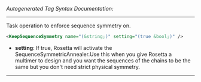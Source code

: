 <!-- THIS IS AN AUTOGENERATED FILE: Don't edit it directly, instead change the schema definition in the code itself. -->

_Autogenerated Tag Syntax Documentation:_

---
Task operation to enforce sequence symmetry on.

```xml
<KeepSequenceSymmetry name="(&string;)" setting="(true &bool;)" />
```

-   **setting**: If true, Rosetta will activate the SequenceSymmetricAnnealer.Use this when you give Rosetta a multimer to design and you want the sequences of the chains to be the same but you don't need strict physical symmetry.

---

